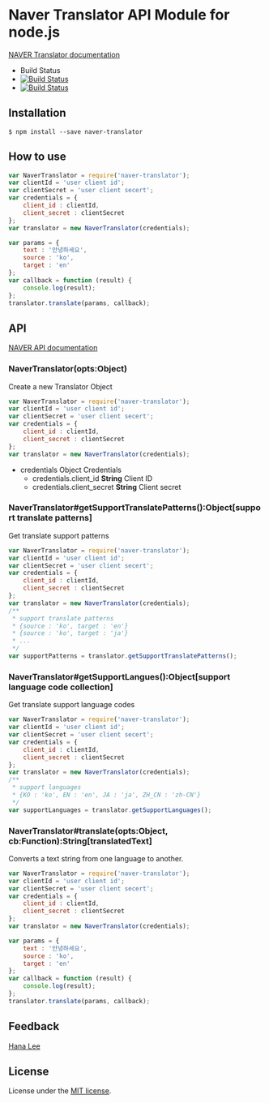# Naver Translator API Module for node.js
[NAVER Translator documentation](https://developers.naver.com/products/translator)

* Build Status
* [![Build Status](https://travis-ci.org/Hana-Lee/naver-translator.svg?branch=master)](https://travis-ci.org/Hana-Lee/naver-translator)
* [![Build Status](https://semaphoreci.com/api/v1/voyaging/naver-translator/branches/master/badge.svg)](https://semaphoreci.com/voyaging/naver-translator)

## Installation
```
$ npm install --save naver-translator
```

## How to use
```js
var NaverTranslator = require('naver-translator');
var clientId = 'user client id';
var clientSecret = 'user client secert';
var credentials = {
	client_id : clientId,
	client_secret : clientSecret
};
var translator = new NaverTranslator(credentials);

var params = {
	text : '안녕하세요',
	source : 'ko',
	target : 'en'
};
var callback = function (result) {
	console.log(result);
};
translator.translate(params, callback);
```

## API
[NAVER API documentation](https://developers.naver.com/docs/labs/translator)

### NaverTranslator(opts:Object)
Create a new Translator Object
```js
var NaverTranslator = require('naver-translator');
var clientId = 'user client id';
var clientSecret = 'user client secert';
var credentials = {
	client_id : clientId,
	client_secret : clientSecret
};
var translator = new NaverTranslator(credentials);
```
 * credentials Object Credentials
	* credentials.client_id <b>String</b> Client ID
	* credentials.client_secret <b>String</b> Client secret

### NaverTranslator#getSupportTranslatePatterns():Object[support translate patterns]
Get translate support patterns
```js
var NaverTranslator = require('naver-translator');
var clientId = 'user client id';
var clientSecret = 'user client secert';
var credentials = {
	client_id : clientId,
	client_secret : clientSecret
};
var translator = new NaverTranslator(credentials);
/**
 * support translate patterns
 * {source : 'ko', target : 'en'}
 * {source : 'ko', target : 'ja'}
 * ...
 */
var supportPatterns = translator.getSupportTranslatePatterns();
```

### NaverTranslator#getSupportLangues():Object[support language code collection]
Get translate support language codes
```js
var NaverTranslator = require('naver-translator');
var clientId = 'user client id';
var clientSecret = 'user client secert';
var credentials = {
	client_id : clientId,
	client_secret : clientSecret
};
var translator = new NaverTranslator(credentials);
/**
 * support languages
 * {KO : 'ko', EN : 'en', JA : 'ja', ZH_CN : 'zh-CN'}
 */
var supportLanguages = translator.getSupportLanguages();
```

### NaverTranslator#translate(opts:Object, cb:Function):String[translatedText]
Converts a text string from one language to another.
```js
var NaverTranslator = require('naver-translator');
var clientId = 'user client id';
var clientSecret = 'user client secert';
var credentials = {
	client_id : clientId,
	client_secret : clientSecret
};
var translator = new NaverTranslator(credentials);

var params = {
	text : '안녕하세요',
	source : 'ko',
	target : 'en'
};
var callback = function (result) {
	console.log(result);
};
translator.translate(params, callback);
```

## Feedback
[Hana Lee](mailto:i@leehana.co.kr)

## License
License under the [MIT license](LICENSE).